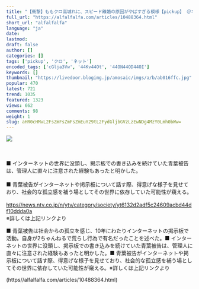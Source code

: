 ```yaml
---
title: "【衝撃】ももクロ高城れに、スピード離婚の原因がやばすぎる模様【pickup】 ＠ネットニュースのまとめ"
full_url: "https://alfalfalfa.com/articles/10488364.html"
short_url: "alfalfalfa"
language: "ja"
date: 
lastmod: 
draft: false
author: []
categories: []
tags: ['pickup', 'クロ', 'ネット']
encoded_tags: ['cGlja3Vw', '44Kv44Ot', '44ON44OD44OI']
keywords: []
thumbnail: "https://livedoor.blogimg.jp/amosaic/imgs/a/b/ab016ffc.jpg"
popular: 470
latest: 721
trend: 1035
featured: 1323
views: 662
comments: 98
weight: 1
slug: aHR0cHMvL2FsZmFsZmFsZmEuY29tL2FydGljbGVzLzEwNDg4MzY0Lmh0bWw=
---
```


![](https://livedoor.blogimg.jp/amosaic/imgs/a/b/ab016ffc.jpg)

<div><br> <br> ■ インターネットの世界に没頭し、掲示板での書き込みを続けていた青葉被告は、管理人に直々に注意された経験もあったと明かした。<br> <br> ■ 青葉被告がインターネットや掲示板について話す際、得意げな様子を見せており、社会的な孤立感を補う場としてその世界に依存していた可能性が窺える。<br> <br> <a href='https//news.ntv.co.jp/n/ytv/category/society/yt6132d2adf5c24609acbd44df10ddda0a' target='_blank' rel='nofollow'>https//news.ntv.co.jp/n/ytv/category/society/yt6132d2adf5c24609acbd44df10ddda0a</a><br> ※詳しくは上記リンクより<br> <p>■ 青葉被告は社会からの孤立を感じ、10年にわたりインターネットの掲示板で活動。自身が2ちゃんねるで荒らし行為で有名だったことを述べた。■ インターネットの世界に没頭し、掲示板での書き込みを続けていた青葉被告は、管理人に直々に注意された経験もあったと明かした。■ 青葉被告がインターネットや掲示板について話す際、得意げな様子を見せており、社会的な孤立感を補う場としてその世界に依存していた可能性が窺える。※詳しくは上記リンクより</p></div>

(https//alfalfalfa.com/articles/10488364.html)
